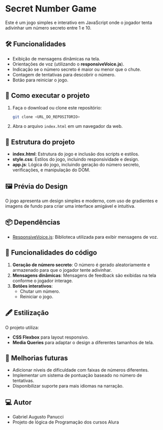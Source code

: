 # Secret Number Game

Este é um jogo simples e interativo em JavaScript onde o jogador tenta adivinhar um número secreto entre 1 e 10.

## 🛠️ Funcionalidades

- Exibição de mensagens dinâmicas na tela.
- Orientações de voz (utilizando o **responsiveVoice.js**).
- Indicação se o número secreto é maior ou menor que o chute.
- Contagem de tentativas para descobrir o número.
- Botão para reiniciar o jogo.

## 🚀 Como executar o projeto

1. Faça o download ou clone este repositório:
   ```bash
   git clone <URL_DO_REPOSITORIO>
   ```
2. Abra o arquivo `index.html` em um navegador da web.

## 📂 Estrutura do projeto

- **index.html**: Estrutura do jogo e inclusão dos scripts e estilos.
- **style.css**: Estilos do jogo, incluindo responsividade e design.
- **app.js**: Lógica do jogo, incluindo geração do número secreto, verificações, e manipulação do DOM.

## 🖼️ Prévia do Design

O jogo apresenta um design simples e moderno, com uso de gradientes e imagens de fundo para criar uma interface amigável e intuitiva.

## 📦 Dependências

- [ResponsiveVoice.js](https://responsivevoice.org/): Biblioteca utilizada para exibir mensagens de voz.

## 🔧 Funcionalidades do código

1. **Geração de número secreto**: O número é gerado aleatoriamente e armazenado para que o jogador tente adivinhar.
2. **Mensagens dinâmicas**: Mensagens de feedback são exibidas na tela conforme o jogador interage.
3. **Botões interativos**:
   - Chutar um número.
   - Reiniciar o jogo.

## 🖋️ Estilização

O projeto utiliza:
- **CSS Flexbox** para layout responsivo.
- **Media Queries** para adaptar o design a diferentes tamanhos de tela.

## 🎯 Melhorias futuras

- Adicionar níveis de dificuldade com faixas de números diferentes.
- Implementar um sistema de pontuação baseado no número de tentativas.
- Disponibilizar suporte para mais idiomas na narração.

## 💻 Autor

- Gabriel Augusto Panucci
- Projeto de lógica de Programação dos cursos Alura
```
